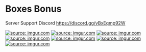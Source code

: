 # Boxes Bonus
Server Support Discord 
https://discord.gg/vBxEqmp92W

<a href="https://imgur.com/RTGi8dN"><img src="https://i.imgur.com/RTGi8dN.png" title="source: imgur.com" /></a>
<a href="https://imgur.com/WR9zAh9"><img src="https://i.imgur.com/WR9zAh9.png" title="source: imgur.com" /></a>
<a href="https://imgur.com/zRkDq0b"><img src="https://i.imgur.com/zRkDq0b.png" title="source: imgur.com" /></a>
<a href="https://imgur.com/GlKOg39"><img src="https://i.imgur.com/GlKOg39.png" title="source: imgur.com" /></a>
<a href="https://imgur.com/L4ysA0q"><img src="https://i.imgur.com/L4ysA0q.png" title="source: imgur.com" /></a>
<a href="https://imgur.com/EQl48g1"><img src="https://i.imgur.com/EQl48g1.png" title="source: imgur.com" /></a>
<a href="https://imgur.com/BB5K0Ou"><img src="https://i.imgur.com/BB5K0Ou.png" title="source: imgur.com" /></a>

